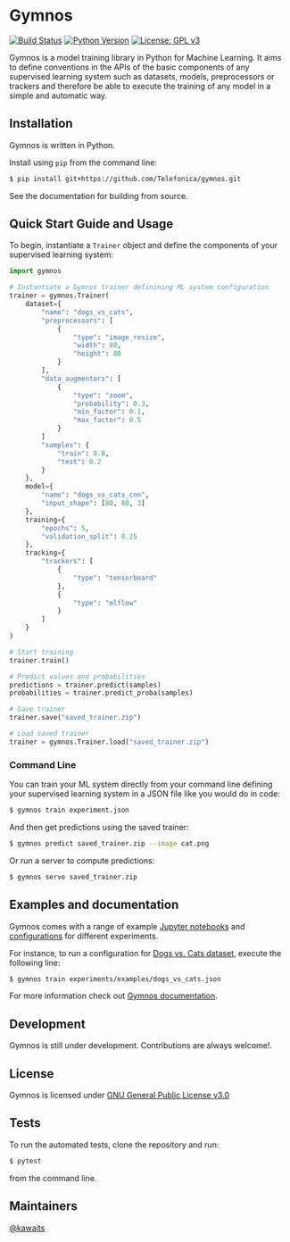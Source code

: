 # Gymnos
[![Build Status](https://dev.azure.com/pablolopezcoya/gymnos/_apis/build/status/Telefonica.gymnos-devel?branchName=devel)](https://dev.azure.com/pablolopezcoya/gymnos/_build/latest?definitionId=3&branchName=devel)
 [![Python Version](https://img.shields.io/badge/python-3.5+-blue.svg)](https://www.python.org/downloads/release/python-356/)
 [![License: GPL v3](https://img.shields.io/badge/License-GPLv3-blue.svg)](https://www.gnu.org/licenses/gpl-3.0)

Gymnos is a model training library in Python for Machine Learning. It aims to define conventions in the APIs of the basic components of any supervised learning system such as datasets, models, preprocessors or trackers and therefore be able to execute the training of any model in a simple and automatic way.

## Installation

Gymnos is written in Python.

Install using `pip` from the command line:
```sh
$ pip install git+https://github.com/Telefonica/gymnos.git
```

See the documentation for building from source.

## Quick Start Guide and Usage
To begin, instantiate a `Trainer` object and define the components of your supervised learning system:
```py
import gymnos

# Instantiate a Gymnos trainer definining ML system configuration
trainer = gymnos.Trainer(
    dataset={
        "name": "dogs_vs_cats",
        "preprocessors": [
            {
                "type": "image_resize",
                "width": 80,
                "height": 80
            }
        ],
        "data_augmentors": [
            {
                "type": "zoom",
                "probability": 0.3,
                "min_factor": 0.1,
                "max_factor": 0.5
            }
        ]
        "samples": {
            "train": 0.8,
            "test": 0.2
        }
    },
    model={
        "name": "dogs_vs_cats_cnn",
        "input_shape": [80, 80, 3]
    },
    training={
        "epochs": 5,
        "validation_split": 0.25
    },
    tracking={
        "trackers": [
            {
                "type": "tensorboard"
            },
            {
                "type": "mlflow"
            }
        ]
    }
)

# Start training
trainer.train()

# Predict values and probabilities
predictions = trainer.predict(samples)
probabilities = trainer.predict_proba(samples)

# Save trainer
trainer.save("saved_trainer.zip")

# Load saved trainer
trainer = gymnos.Trainer.load("saved_trainer.zip")
```

### Command Line

You can train your ML system directly from your command line defining your supervised learning system in a JSON file like you would do in code:

```sh
$ gymnos train experiment.json
```

And then get predictions using the saved trainer:
```sh
$ gymnos predict saved_trainer.zip --image cat.png
```

Or run a server to compute predictions:
```sh
$ gymnos serve saved_trainer.zip
```

## Examples and documentation

Gymnos comes with a range of example [Jupyter notebooks](examples/) and [configurations](experiments/examples/) for different experiments.

For instance, to run a configuration for [Dogs vs. Cats dataset](https://www.kaggle.com/c/dogs-vs-cats), execute the following line:
```sh
$ gymnos train experiments/examples/dogs_vs_cats.json
```

For more information check out [Gymnos documentation](http://dev-aura-comp-01:8081).

## Development
Gymnos is still under development. Contributions are always welcome!.

## License
Gymnos is licensed under [GNU General Public License v3.0](LICENSE)

## Tests
To run the automated tests, clone the repository and run:
```sh
$ pytest
```
from the command line.

## Maintainers
[@kawaits](https://github.com/kawaits)

